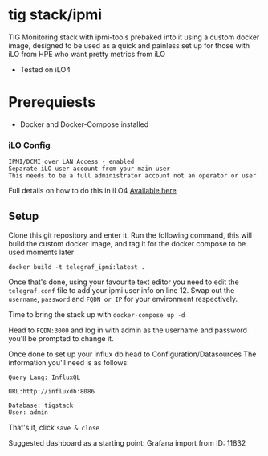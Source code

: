 # tig stack/ipmi

TIG Monitoring stack with ipmi-tools prebaked into it using a custom docker image, designed to be used as a quick and painless set up for those with iLO from HPE who want pretty metrics from iLO
- Tested on iLO4


# Prerequiests

- Docker and Docker-Compose installed 

### iLO Config

    IPMI/DCMI over LAN Access - enabled
    Separate iLO user account from your main user 
    This needs to be a full administrator account not an operator or user. 

Full details on how to do this in iLO4 [Available here](https://support.hpe.com/hpesc/public/docDisplay?docId=a00045108en_us&docLocale=en_US)



## Setup

Clone this git repository and enter it.
Run the following command, this will build the custom docker image, and tag it for the docker compose to be used moments later

```docker build -t telegraf_ipmi:latest .``` 

Once that's done, using your favourite text editor you need to edit the `telegraf.conf` file to add your ipmi user info on line 12. 
Swap out the `username`, `password` and `FQDN or IP` for your environment respectively. 

Time to bring the stack up with `docker-compose up -d` 

Head to `FQDN:3000` and log in with admin as the username and password
you'll be prompted to change it. 

Once done to set up your influx db head to Configuration/Datasources
The information you'll need is as follows: 
```
Query Lang: InfluxQL

URL:http://influxdb:8086

Database: tigstack
User: admin
```
That's it, click `save & close`


Suggested dashboard as a starting point:
Grafana import from ID:  11832 


